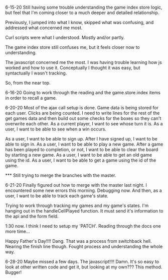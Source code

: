 6-15-20  Still having some trouble understanding the game index store logic, but feel that I'm coming closer to a much deeper and detailed relationship.

Previously, I jumped into what I know, skipped what was confusing, and addressed what concerned me most.

Curl scripts were what I understood.  Mostly and/or partly.

The game index store still confuses me, but it feels closer now to understanding.

The javascript concerned me the most.  I was having trouble learning how js worked and how to use it.  Conceptually I thought it was easy, but syntactually I wasn't tracking.

So, from the near top.

6-16-20
Going to work through the reading and the game.store.index items in order to recall a game.

6-20-20
Most of the ajax call setup is done.  Game data is being stored for each user.  Clicks are being counted.
I need to write lines for the rest of the get games data and then build out some checks for the boxes so they can't overwrite each other.
As a current player, I want to see whose turn it is.
As a user, I want to be able to see when a win occurs.

As a user, I want to be able to sign up.
After I have signed up, I want to be able to sign in.
As a user, I want to be able to play a new game.
After a game has been played to completion, or not, I want to be able to clear the board by starting a new game.
As a user, I want to be able to get an old game using the id.
As a user, I want to be able to get a game using the id of the game.


*** Still trying to merge the branches with the master.

6-21-20
Finally figured out how to merge with the master last night.
I encountered some new errors this morning.  Debugging now.
And then, as a user, I want to be able to track each game's state.

Trying to work through tracking my games and my game's states.  I'm hanging out in the handleCellPlayed function.  It must send it's information to the api and the form field.

1:30 now.  I think I need to setup my 'PATCH'.  Reading through the docs one more time...

Happy Father's Day!!!!  Dang.  That was a process from switchback hell.
Nearing the finish line though.  Fought process and understanding the whole way.

6-28-20
Maybe missed a few days.  The javascript!!!!  Damn.  It's so easy to look at other written code and get it, but looking at my own???  This method.  Bugger!    
